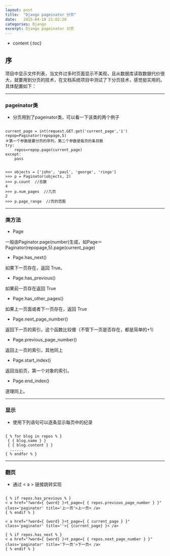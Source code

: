 ```yaml
---
layout: post
title:  "Django pageinator 分页"
date:   2015-04-18 21:02:28
categories: Django
excerpt: Django pageinator 分页
---
```


* content
{:toc}


## 序


项目中显示文件列表，当文件过多时页面显示不美观，且从数据库读取数据代价很大，就要用到分页的技术，在文档系统项目中测试了下分页技术，感觉挺实用的。具体配置如下：

---

### pageinator类

* 分页用到了pageinator类，可以看一下该类的两个例子

<pre><code>
current_page = int(request.GET.get('current_page','1')
repop=Paginator(repopage,5)
＃第一个参数是要分页的序列，第二个参数是每页的条目数
try:
    repos=repop.page(current_page)
except:
    pass
</code></pre>

<pre><code>
>>> objects = ['john', 'paul', 'george', 'ringo']
>>> p = Paginator(objects, 2)
>>> p.count  //总数
4
>>> p.num_pages  //几页
2
>>> p.page_range  //页的范围
</code></pre>


---

### 类方法

* Page

一般由Paginator.page(number)生成，如Page＝Paginator(repopage,5).page(current_page)

* Page.has_next()

如果下一页存在，返回 True。

* Page.has_previous()

如果前一页存在返回 True

* Page.has_other_pages()

如果上一页面或者下一页存在，返回 True

* Page.next_page_number()

返回下一页的索引，这个函数比较傻（不管下一页是否存在，都是简单的+1）

* Page.previous_page_number()

返回上一页的索引，其他同上

* Page.start_index()

返回当前页，第一个对象的索引。

* Page.end_index()

道理同上。

---

### 显示

* 使用下列语句可以逐条显示每页中的纪录

<pre><code>
{ % for blog in repos % }
 { { blog.name } }
 { { blog.content } }
  ......
{ % endfor % }
</code></pre>

---

### 翻页

* 通过  < a > 链接跳转实现

<pre><code>
{ % if repos.has_previous % }
< a href="?word={ {word} }&current_page={ { repos.previous_page_number } }" class='paginator' title='上一页'>上一页< /a>
{ % endif % }

< a href="?word={ {word} }&current_page={ { current_page } }" class='paginator' title=''>{ {current_page} }< /a>

{ % if repos.has_next % }
< a href="?word={ {word} }&current_page={ { repos.next_page_number } }" class='paginator' title='下一页'>下一页< /a>
{ % endif % }
</code></pre>
